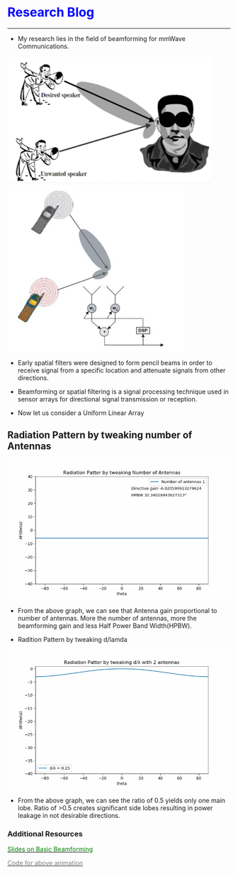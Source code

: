 # <span style="color:Blue;">Research Blog</span>
---
* My research lies in the field of beamforming for mmWave Communications.

<img src="images/beamforming.png?raw=true"/><img src="images/Beamforming_analogy_2.JPG?raw=true"/>

* Early spatial filters were designed to form pencil beams in order to receive signal from a specific location and attenuate signals from other directions.
* Beamforming or spatial filtering is a signal processing technique used in sensor arrays for directional signal transmission or reception.


* Now let us consider a Uniform Linear Array 

## Radiation Pattern by tweaking number of Antennas
<img src="images/Antenna_Tweak.gif?raw=true"/>

* From the above graph, we can see that Antenna gain proportional to number of antennas. More the number of antennas, more the beamforming gain and less Half Power Band Width(HPBW).

* Radition Pattern by tweaking d/lamda
<img src="images/Ratio_Tweak.gif?raw=true"/>

* From the above graph, we can see the ratio of 0.5 yields only one main lobe. Ratio of >0.5 creates significant side lobes resulting in power leakage in not desirable directions.


### Additional Resources
[<span style="color:Green;">Slides on Basic Beamforming</span>](/pdf/Beamforming_Slides_New.pdf)

[<span style="color:Grey;">Code for above animation</span>](/Coding_Files/Radiation_Pattern_Antenna.ipynb)
